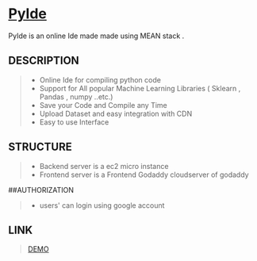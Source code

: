 # [PyIde](http://thegreyphase.info)

PyIde is  an online Ide made made using MEAN stack . 

## DESCRIPTION
> - Online Ide for compiling python code
> - Support for All popular Machine Learning Libraries ( Sklearn , Pandas , numpy ..etc.)
> - Save your Code and Compile any Time
> - Upload Dataset and easy integration with CDN
> - Easy to use Interface

## STRUCTURE
> - Backend server is a ec2 micro instance
> - Frontend server is a Frontend Godaddy cloudserver of godaddy

##AUTHORIZATION
> - users' can login using google account

## LINK

> [DEMO](http://ec2-35-154-124-176.ap-south-1.compute.amazonaws.com:3002/)
